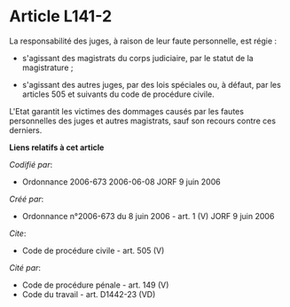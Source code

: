 # Article L141-2

La responsabilité des juges, à raison de leur faute personnelle, est régie :

- s'agissant des magistrats du corps judiciaire, par le statut de la magistrature ;

- s'agissant des autres juges, par des lois spéciales ou, à défaut, par les articles 505 et suivants du code de procédure
civile.

L'Etat garantit les victimes des dommages causés par les fautes personnelles des juges et autres magistrats, sauf son recours
contre ces derniers.

**Liens relatifs à cet article**

_Codifié par_:

  - Ordonnance 2006-673 2006-06-08 JORF 9 juin 2006

_Créé par_:

  - Ordonnance n°2006-673 du 8 juin 2006 - art. 1 (V) JORF 9 juin 2006

_Cite_:

  - Code de procédure civile - art. 505 (V)

_Cité par_:

  - Code de procédure pénale - art. 149 (V)
  - Code du travail - art. D1442-23 (VD)

